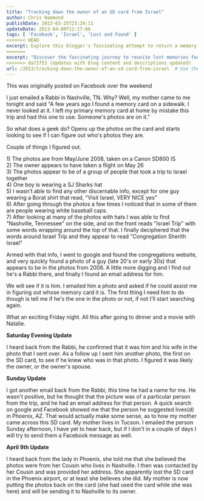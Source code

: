 ```yaml
---
title: "Tracking down the owner of an SD card from Israel"
author: Chris Hammond
publishDate: 2013-03-25T23:29:11
updateDate: 2013-04-09T11:17:06
tags: [ 'Facebook', 'Israel', 'Lost and Found' ]
<<<<<<< HEAD
excerpt: Explore this blogger's fascinating attempt to return a memory card filled with stranger's photos, using only clues from the pictures to trace their origin.
=======
excerpt: "Discover the fascinating journey to reunite lost memories found on a memory card. Follow the search from Israel to Phoenix in this heartwarming story."
>>>>>>> da72f53 (Updates with blog content and descriptions updated)
url: /2013/tracking-down-the-owner-of-an-sd-card-from-israel  # Use the generated URL with year
---
```

<p>This was originally posted on Facebook over the weekend</p> <p>I just emailed a Rabbi in Nashville, TN. Why? Well, my mother came to me tonight and said "A few years ago I found a memory card on a sidewalk. I never looked at it. I left my primary memory card at home by mistake this trip and had this one to use. Someone's photos are on it."</p> <p>So what does a geek do? Opens up the photos on the card and starts looking to see if I can figure out who's photos they are.</p> <p>Couple of things I figured out.</p> <p>1) The photos are from May/June 2008, taken on a Canon SD800 IS   <br /> 2) The owner appears to have taken a flight on May 26    <br /> 3) The photos appear to be of a group of people that took a trip to Israel together    <br /> 4) One boy is wearing a SJ Sharks hat    <br /> 5) I wasn't able to find any other discernable info, except for one guy wearing a Borat shirt that read, "Visit Israel, VERY NICE yes"     <br /> 6) After going through the photos a few times I noticed that in some of them are people wearing white baseball caps.    <br /> 7) After looking at many of the photos with hats I was able to find "Nashville, Tennessee" on the side, and on the front reads "Israel Trip" with some words wrapping around the top of that. I finally deciphered that the words around Israel Trip and they appear to read "Congregation Sherith Israel" </p> <p>Armed with that info, I went to google and found the congregations website, and very quickly found a photo of a guy (late 20's or early 30s) that appears to be in the photos from 2008. A little more digging and I find out he's a Rabbi there, and finally I found an email address for him.</p> <p>We will see if it is him. I emailed him a photo and asked if he could assist me in figuring out whose memory card it is. The first thing I need him to do though is tell me if he's the one in the photo or not, if not I'll start searching again.</p> <p>What an exciting Friday night. All this after going to dinner and a movie with Natalie.</p> <p><strong>Saturday Evening Update</strong></p> <p>I heard back from the Rabbi, he confirmed that it was him and his wife in the photo that I sent over. As a follow up I sent him another photo, the first on the SD card, to see if he knew who was in that photo. I figured it was likely the owner, or the owner's spouse. </p> <p><strong>Sunday Update</strong></p> <p>I got another email back from the Rabbi, this time he had a name for me. He wasn't positive, but he thought that the picture was of a particular person from the trip, and he had an email address for that person. A quick search on google and Facebook showed me that the person he suggested lives(d) in Phoenix, AZ. That would actually make some sense, as to how my mother came across this SD card. My mother lives in Tucson. I emailed the person Sunday afternoon, I have yet to hear back, but if I don't in a couple of days I will try to send them a Facebook message as well.</p> <p><strong>April 9th Update</strong></p> <p>I heard back from the lady in Phoenix, she told me that she believed the photos were from her Cousin who lives in Nashville. I then was contacted by her Cousin and was provided her address. She apparently lost the SD card in the Phoenix airport, or at least she believes she did. My mother is now putting the photos back on the card (she had used the card while she was here) and will be sending it to Nashville to its owner.</p>

